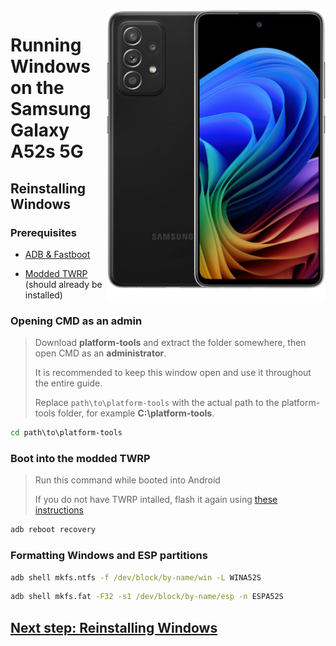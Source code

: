 <img align="right" src="https://github.com/n00b69/woa-a52s/blob/main/a52s.png" width="350" alt="Windows 11 running on a52sxq">

# Running Windows on the Samsung Galaxy A52s 5G

## Reinstalling Windows

### Prerequisites
- [ADB & Fastboot](https://developer.android.com/studio/releases/platform-tools)

- [Modded TWRP](https://github.com/n00b69/woa-a52s/releases/tag/Recovery) (should already be installed)

### Opening CMD as an admin
> Download **platform-tools** and extract the folder somewhere, then open CMD as an **administrator**.
>
> It is recommended to keep this window open and use it throughout the entire guide.
> 
> Replace `path\to\platform-tools` with the actual path to the platform-tools folder, for example **C:\platform-tools**.
```cmd
cd path\to\platform-tools
```

### Boot into the modded TWRP
> Run this command while booted into Android
>
> If you do not have TWRP intalled, flash it again using [these instructions](1-partition.md#flash-twrp-recovery)
```cmd
adb reboot recovery
```

### Formatting Windows and ESP partitions
```cmd
adb shell mkfs.ntfs -f /dev/block/by-name/win -L WINA52S
```

```cmd
adb shell mkfs.fat -F32 -s1 /dev/block/by-name/esp -n ESPA52S
```

## [Next step: Reinstalling Windows](3-install.md)



